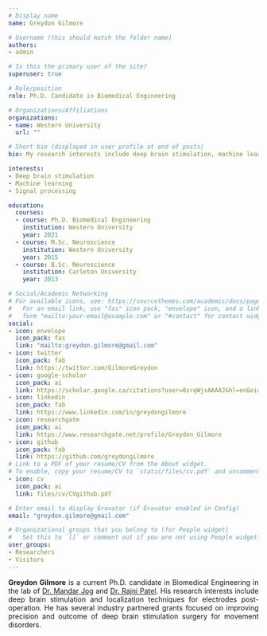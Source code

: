 ```yaml
---
# Display name
name: Greydon Gilmore

# Username (this should match the folder name)
authors:
- admin

# Is this the primary user of the site?
superuser: true

# Role/position
role: Ph.D. Candidate in Biomedical Engineering

# Organizations/Affiliations
organizations:
- name: Western University
  url: ""

# Short bio (displayed in user profile at end of posts)
bio: My research interests include deep brain stimulation, machine learning and signal processing.

interests:
- Deep brain stimulation
- Machine learning
- Signal processing

education:
  courses:
  - course: Ph.D. Biomedical Engineering
    institution: Western University
    year: 2021
  - course: M.Sc. Neuroscience
    institution: Western University
    year: 2015
  - course: B.Sc. Neuroscience
    institution: Carleton University
    year: 2013

# Social/Academic Networking
# For available icons, see: https://sourcethemes.com/academic/docs/page-builder/#icons
#   For an email link, use "fas" icon pack, "envelope" icon, and a link in the
#   form "mailto:your-email@example.com" or "#contact" for contact widget.
social:
- icon: envelope
  icon_pack: fas
  link: "mailto:greydon.gilmore@gmail.com"
- icon: twitter
  icon_pack: fab
  link: https://twitter.com/GilmoreGreydon
- icon: google-scholar
  icon_pack: ai
  link: https://scholar.google.ca/citations?user=0zrqWjsAAAAJ&hl=en&oi=ao
- icon: linkedin
  icon_pack: fab
  link: https://www.linkedin.com/in/greydongilmore
- icon: researchgate
  icon_pack: ai
  link: https://www.researchgate.net/profile/Greydon_Gilmore
- icon: github
  icon_pack: fab
  link: https://github.com/greydongilmore
# Link to a PDF of your resume/CV from the About widget.
# To enable, copy your resume/CV to `static/files/cv.pdf` and uncomment the lines below.
- icon: cv
  icon_pack: ai
  link: files/cv/CVgithub.pdf

# Enter email to display Gravatar (if Gravatar enabled in Config)
email: "greydon.gilmore@gmail.com"

# Organizational groups that you belong to (for People widget)
#   Set this to `[]` or comment out if you are not using People widget.
user_groups:
- Researchers
- Visitors
---
```


<p style='text-align: justify;'> <b>Greydon Gilmore</b> is a current Ph.D. candidate in Biomedical Engineering in the lab of <a href="http://www.schulich.uwo.ca/cns/people/bios_neurologists/bio-jog.html" target="_blank">Dr. Mandar Jog</a> and <a href="https://www.eng.uwo.ca/electrical/faculty/patel_r/index.html" target="_blank">Dr. Rajni Patel</a>. His research interests include deep brain stimulation and localization techniques for electrodes post-operation. He has several industry partnered grants focused on improving precision and outcome of deep brain stimulation surgery for movement disorders.</p>
